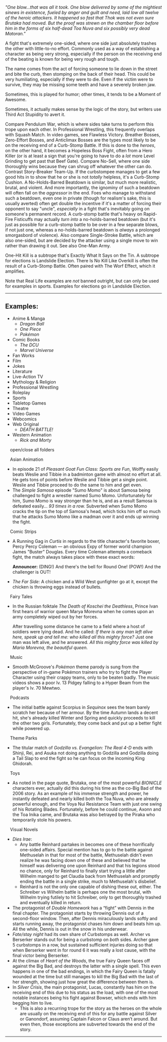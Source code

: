 _"One blow...that was all it took. One blow delivered by some of the mightiest sinews in existence, fueled by anger and guilt and need, laid low all twelve of the heroic attackers. It happened so fast that Thok was not even sure Brutaka had moved. But the proof was strewn on the chamber floor before him in the forms of six half-dead Toa Nuva and six possibly very dead Matoran."_

A fight that's extremely one-sided, where one side just absolutely trashes the other with little-to-no effort. Commonly used as a way of establishing a character as being very strong, especially if the person on the receiving end of the beating is known for being very rough and tough.

The name comes from the act of forcing someone to lie down in the street and bite the curb, then stomping on the back of their head. This could be very humiliating, especially if they were to die. Even if the victim were to survive, they may be missing some teeth and have a severely broken jaw.

Sometimes, this is played for humor; other times, it tends to be a Moment of Awesome.

Sometimes, it actually makes sense by the logic of the story, but writers use Third Act Stupidity to avert it.

Compare Pendulum War, which is where sides take turns to perform this trope upon each other. In Professional Wrestling, this frequently overlaps with Squash Match. In video games, see Flawless Victory. Breather Bosses, Zero-Effort Bosses, and Anticlimax Bosses are the types most likely to be on the receiving end of a Curb-Stomp Battle. If this is done to the _heroes_, on the other hand, it becomes a Hopeless Boss Fight, often from a Hero Killer (or is at least a sign that you're going to have to do a _lot_ more Level Grinding to get past that Beef Gate). Compare No-Sell, where one side thoroughly wins because they can shrug off whatever the other can do. Contrast Story-Breaker Team-Up. If the curbstompee manages to get a few good hits in to show that he or she is not _totally_ helpless, it's a Curb-Stomp Cushion. A No-Holds-Barred Beatdown is similar, but much more realistic, brutal, and violent. And more importantly, the ignominy of such a beatdown will often fall on the _aggressor_ in the end. Foes who manage to withstand such a beatdown, even one in private (though for realism's sake, this is usually averted) often get double the incentive if it's a matter of forcing their opponent to say "uncle", _especially_ in a fight that's inevitably going on someone's permanent record. A curb-stomp battle that's heavy on Rapid-Fire Fisticuffs may actually _turn into_ a no-holds-barred beatdown (but it's just as possible for a curb-stomp battle to be over in a few separate blows, if not just one, whereas a no-holds-barred beatdown is _always_ a prolonged smorgasbord of violence). Also compare Single-Stroke Battle, which are also one-sided, but are decided by the attacker using a single move to win rather than drawing it out. See also One-Man Army.

One-Hit Kill is a subtrope that's Exactly What It Says on the Tin. A subtrope for elections is Landslide Election. There Is No Kill Like Overkill is often the result of a Curb-Stomp Battle. Often paired with The Worf Effect, which it amplifies.

Note that Real Life examples are _not_ banned outright, but can only be used for examples in sports. Examples for elections go in Landslide Election.

___

## Examples:

-   Anime & Manga
    -   _Dragon Ball_
    -   _One Piece_
    -   _Pokémon_
-   Comic Books
    -   _The DCU_
    -   _Marvel Universe_
-   Fan Works
-   Film
-   Jokes
-   Literature
-   Live-Action TV
-   Mythology & Religion
-   Professional Wrestling
-   Roleplay
-   Sports
-   Tabletop Games
-   Theatre
-   Video Games
-   Webcomics
-   Web Original
    -   _DEATH BATTLE!_
-   Western Animation
    -   _Rick and Morty_

    open/close all folders 

    Asian Animation 

-   In episode 21 of _Pleasant Goat Fun Class: Sports are Fun_, Wolffy easily beats Weslie and Tibbie in a badminton game with almost no effort at all. He gets tons of points before Weslie and Tibbie get a single point. Weslie and Tibbie proceed to do the same to him and get even.
-   The _Simple Samosa_ episode "Sumo Momo" is about Samosa being challenged to fight a wrestler named Sumo Momo. Unfortunately for him, Sumo Momo is way stronger than he is, and as a result Samosa is defeated easily... _93 times in a row._ Subverted when Sumo Momo cracks the tip on the top of Samosa's head, which ticks him off so much that he attacks Sumo Momo like a madman over it and ends up winning the fight.

    Comic Strips 

-   A Running Gag in _Curtis_ in regards to the title character's favorite boxer, Percy Percy Coleman — an obvious Expy of former world champion James "Buster" Douglas. Every time Coleman attempts a comeback fight, the match always takes place with these exact words:
    
    **Announcer:** (DING!) And there's the bell for Round One! (POW!) And the challenger is OUT!
    
-   _The Far Side:_ A chicken and a Wild West gunfighter go at it, except the chicken is throwing eggs instead of bullets.

    Fairy Tales 

-   In the Russian folktale _The Death of Koschei the Deathless_, Prince Ivan first hears of warrior queen Marya Morevna when he comes upon an army completely wiped out by her forces.
    
    After travelling some distance he came to a field where a host of soldiers were lying dead. And he called: _If there is any man left alive here, speak up and tell me: who killed all this mighty force?_ Just one man was left alive, and he answered. _All this mighty force was killed by Maria Morevna, the beautiful queen._
    

    Music 

-   Smooth McGroove's _Pokémon_ theme parody is sung from the perspective of in-game Pokémon trainers who try to fight the Player Character using their crappy teams, only to be beaten badly. The music videos shows a poor lv. 13 Pidgey falling to a Hyper Beam from the player's lv. 70 Mewtwo.

    Podcasts 

-   The initial battle against Scorpius in _Sequinox_ sees the team barely scratch her because of her armour. By the time Autumn lands a decent hit, she's already killed Winter and Spring and quickly proceeds to kill the other two girls. Fortunately, they come back and put up a better fight while powered up.

    Theme Parks 

-   The titular match of _Godzilla vs. Evangelion: The Real 4-D_ ends with Shinji, Rei, and Asuka not doing anything to Godzilla and Godzilla doing a Tail Slap to end the fight so he can focus on the incoming King Ghidorah.

    Toys 

-   As noted in the page quote, Brutaka, one of the most powerful _BIONICLE_ characters ever, actually did this during his time as the co-Big Bad of the 2006 story. As an example of his immense strength and power, he instantly defeated and nearly killed both the Toa Nuva, who are already powerful enough, and the Voya Nui Resistance Team with just one swing of his Rotating Blades. Fortunately, before he could continue, Axonn and the Toa Inika came, and Brutaka was also betrayed by the Piraka who temporarily stole his powers.

    Visual Novels 

-   _Dies Irae_:
    -   Any battle Reinhard partakes in becomes one of these horrifically one-sided affairs. Special mention has to go to the battle against Methuselah in that for most of the battle, Methuselah didn't even realize he was facing down one of these and believed that he himself was delivering one upon Reinhard and that his legions stood no chance, only for Reinhard to finally start trying a little after Wilhelm manged to get Claudia back from Methuselah and promptly ending the battle in a single strike, much to Methuselah's disbelief.
    -   Reinhard is not the only one capable of dishing these out, either. The Schreiber vs Wilhelm battle is perhaps one the most brutal, with Wilhelm trying futilely to hit Schreiber, only to get thoroughly trashed and eventually killed in return.
-   The protagonist of _Double Homework_ has a “fight” with Dennis in the final chapter. The protagonist starts by throwing Dennis out of a second-floor window. Then, after Dennis miraculously lands softly and starts running away, the protagonist chases him down and beats him up. All the while, Dennis is out in the snow in his underwear.
-   _Fate/stay night_ had its own share of Curbstomps as well. Archer vs Berserker stands out for being a curbstomp on _both_ sides. Archer gave 5 curbstomps in a row, but sustained sufficient injuries doing so that when Berserker went in for round 6 it was really a lost cause, with the final victor being Berserker.
-   At the climax of _Heart of the Woods_, the true Fairy Queen faces off against the Big Bad, and destroys the latter with a single spell. This even happens in one of the bad endings, in which the Fairy Queen is fatally wounded at the time but still manages to kill the Big Bad with the last of her strength, showing just how great the difference between them is.
-   In _Silver Crisis_, the main protagonist, Lucas, constantly has him on the receiving end of this due to his status as the load, with one of the most notable instances being his fight against Bowser, which ends with him begging him to live.
    -   This is also a recurring trope for the story as the heroes on the whole are usually on the receiving end of this for any battle against Silver or Ganondorf, assuming Captain Falcon or Claus aren’t around. But even then, those exceptions are subverted towards the end of the story.

___